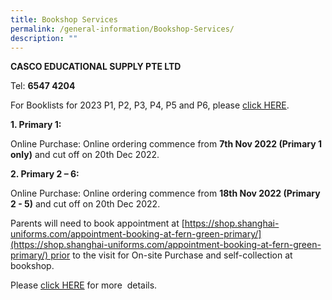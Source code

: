 ```yaml
---
title: Bookshop Services
permalink: /general-information/Bookshop-Services/
description: ""
---
```


<b>CASCO EDUCATIONAL SUPPLY PTE LTD</b> 

Tel: <b>6547 4204</b>

  
For Booklists for 2023 P1, P2, P3, P4, P5 and P6, please [click HERE](https://drive.google.com/drive/folders/1URsuBY_GgXG2De8LlNEmMY3loO7rnc2P?usp=share_link).

<b>1\. Primary 1:</b>  

Online Purchase: Online ordering commence from <b>7th Nov 2022 (Primary 1 only)</b> and cut off on 20th Dec 2022.

<b>2\. Primary 2 – 6:</b>  

Online Purchase: Online ordering commence from <b>18th Nov 2022 (Primary 2 - 5)</b> and cut off on 20th Dec 2022.


Parents will need to book appointment at [https://shop.shanghai-uniforms.com/appointment-booking-at-fern-green-primary/](https://shop.shanghai-uniforms.com/appointment-booking-at-fern-green-primary/) prior to the visit for On-site Purchase and self-collection at bookshop.

Please [click HERE](https://drive.google.com/drive/folders/1URsuBY_GgXG2De8LlNEmMY3loO7rnc2P?usp=share_link) for more  details.
